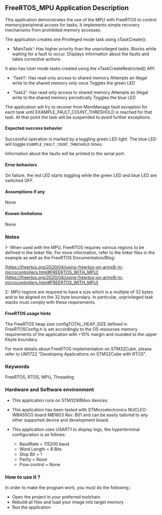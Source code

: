 
## <b>FreeRTOS_MPU Application Description</b>

This application demonstrates the use of the MPU with FreeRTOS to control memory/peripheral access for tasks.
It implements simple recovery mechanisms from prohibited memory accesses.

The application creates one Privileged mode task using xTaskCreate():

  - 'MainTask': Has higher priority than the unprivileged tasks.
                Blocks while waiting for a fault to occur.
                Displays information about the faults and takes corrective actions.

It also has User mode tasks created using the xTaskCreateRestricted() API:

  - 'Task1': Has read only access to shared memory
             Attempts an illegal write to the shared memory only once
             Toggles the green LED

  - 'Task2': Has read only access to shared memory
             Attempts an illegal write to the shared memory periodically
             Toggles the blue LED

The application will try to recover from MemManage fault exception for each task until EXAMPLE_FAULT_COUNT_THRESHOLD is reached for that task. At that point the task will be suspended to
avoid further exceptions.

#### <b>Expected success behavior</b>

Successful operation is marked by a toggling green LED light.
The blue LED will toggle `EXAMPLE_FAULT_COUNT_THRESHOLD` times.

Information about the faults will be printed to the serial port.

#### <b>Error behaviors</b>

On failure, the red LED starts toggling while the green LED and blue LED are switched OFF.

#### <b>Assumptions if any</b>

None

#### <b>Known limitations</b>

None

### <b>Notes</b>

1- When used with the MPU, FreeRTOS requires various regions to be defined in the linker file.
For more information, refer to the linker files in the example as well as the FreeRTOS Documentation/Blog:

[https://freertos.org/2020/04/using-freertos-on-armv8-m-microcontrollers.html#FREERTOS_WITH_MPU](https://freertos.org/2020/04/using-freertos-on-armv8-m-microcontrollers.html#FREERTOS_WITH_MPU)

2- MPU regions are required to have a size which is a multiple of 32 bytes and to be aligned on the 32 byte boundary.
In particular, unprivileged task stacks must comply with these requirements.

#### <b>FreeRTOS usage hints</b>

The FreeRTOS heap size configTOTAL_HEAP_SIZE defined in FreeRTOSConfig.h is set accordingly to the
OS resources memory requirements of the application with +10% margin and rounded to the upper Kbyte boundary.

For more details about FreeRTOS implementation on STM32Cube, please refer to UM1722 "Developing Applications
on STM32Cube with RTOS".

### <b>Keywords</b>

FreeRTOS, RTOS, MPU, Threading

### <b>Hardware and Software environment</b>

  - This application runs on STM32WBAxx devices.
  - This application has been tested with STMicroelectronics NUCLEO-WBA55CG board MB1803 Rev. B01
    and can be easily tailored to any other supported device and development board.

  - This application uses USART1 to display logs, the hyperterminal configuration is as follows:

    - BaudRate = 115200 baud
    - Word Length = 8 Bits
    - Stop Bit = 1
    - Parity = None
    - Flow control = None

### <b>How to use it ?</b>

In order to make the program work, you must do the following :

 - Open the project in your preferred toolchain
 - Rebuild all files and load your image into target memory
 - Run the application

